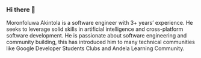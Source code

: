 ### Hi there 👋

Moronfoluwa Akintola is a software engineer with 3+ years’ experience. He seeks to leverage solid skills in artificial intelligence and cross-platform software development. He is passionate about software engineering and community building, this has introduced him to many technical communities like Google Developer Students Clubs and Andela Learning Community.
<!--
**Foluwa/foluwa** is a ✨ _special_ ✨ repository because its `README.md` (this file) appears on your GitHub profile.

Here are some ideas to get you started:

- 🔭 I’m currently working on ...
- 🌱 I’m currently learning ...
- 👯 I’m looking to collaborate on ...
- 🤔 I’m looking for help with ...
- 💬 Ask me about ...
- 📫 How to reach me: ...
- 😄 Pronouns: ...
- ⚡ Fun fact: ...
-->
